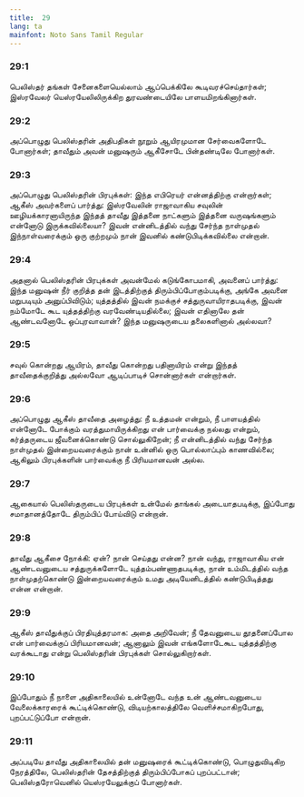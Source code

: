 ```yaml
---
title:  29
lang: ta
mainfont: Noto Sans Tamil Regular
---
```


###  29:1

பெலிஸ்தர் தங்கள் சேனைகளையெல்லாம் ஆப்பெக்கிலே கூடிவரச்செய்தார்கள்; இஸ்ரவேலர் யெஸ்ரயேலிலிருக்கிற துரவண்டையிலே பாளயமிறங்கினார்கள்.

###  29:2

அப்பொழுது பெலிஸ்தரின் அதிபதிகள் நூறும் ஆயிரமுமான சேர்வைகளோடே போனார்கள்; தாவீதும் அவன் மனுஷரும் ஆகீசோடே பின்தண்டிலே போனார்கள்.

###  29:3

அப்பொழுது பெலிஸ்தரின் பிரபுக்கள்: இந்த எபிரெயர் என்னத்திற்கு என்றார்கள்; ஆகீஸ் அவர்களைப் பார்த்து: இஸ்ரவேலின் ராஜாவாகிய சவுலின் ஊழியக்காரனாயிருந்த இந்தத் தாவீது இத்தனை நாட்களும் இத்தனை வருஷங்களும் என்னோடு இருக்கவில்லையா? இவன் என்னிடத்தில் வந்து சேர்ந்த நாள்முதல் இந்நாள்வரைக்கும் ஒரு குற்றமும் நான் இவனில் கண்டுபிடிக்கவில்லை என்றான்.

###  29:4

அதனால் பெலிஸ்தரின் பிரபுக்கள் அவன்மேல் கடுங்கோபமாகி, அவனைப் பார்த்து: இந்த மனுஷன் நீர் குறித்த தன் இடத்திற்குத் திரும்பிப்போகும்படிக்கு, அங்கே அவனை மறுபடியும் அனுப்பிவிடும்; யுத்தத்தில் இவன் நமக்குச் சத்துருவாயிராதபடிக்கு, இவன் நம்மோடே கூட யுத்தத்திற்கு வரவேண்டியதில்லை; இவன் எதினாலே தன் ஆண்டவனோடே ஒப்புரவாவான்? இந்த மனுஷருடைய தலைகளினால் அல்லவா?

###  29:5

சவுல் கொன்றது ஆயிரம், தாவீது கொன்றது பதினாயிரம் என்று இந்தத் தாவீதைக்குறித்து அல்லவோ ஆடிப்பாடிச் சொன்னார்கள் என்றார்கள்.

###  29:6

அப்பொழுது ஆகீஸ் தாவீதை அழைத்து: நீ உத்தமன் என்றும், நீ பாளயத்தில் என்னோடே போக்கும் வரத்துமாயிருக்கிறது என் பார்வைக்கு நல்லது என்றும், கர்த்தருடைய ஜீவனைக்கொண்டு சொல்லுகிறேன்; நீ என்னிடத்தில் வந்து சேர்ந்த நாள்முதல் இன்றையவரைக்கும் நான் உன்னில் ஒரு பொல்லாப்பும் காணவில்லை; ஆகிலும் பிரபுக்களின் பார்வைக்கு நீ பிரியமானவன் அல்ல.

###  29:7

ஆகையால் பெலிஸ்தருடைய பிரபுக்கள் உன்மேல் தாங்கல் அடையாதபடிக்கு, இப்போது சமாதானத்தோடே திரும்பிப் போய்விடு என்றான்.

###  29:8

தாவீது ஆகீசை நோக்கி: ஏன்? நான் செய்தது என்ன? நான் வந்து, ராஜாவாகிய என் ஆண்டவனுடைய சத்துருக்களோடே யுத்தம்பண்ணாதபடிக்கு, நான் உம்மிடத்தில் வந்த நாள்முதற்கொண்டு இன்றையவரைக்கும் உமது அடியேனிடத்தில் கண்டுபிடித்தது என்ன என்றான்.

###  29:9

ஆகீஸ் தாவீதுக்குப் பிரதியுத்தரமாக: அதை அறிவேன்; நீ தேவனுடைய தூதனைப்போல என் பார்வைக்குப் பிரியமானவன்; ஆனாலும் இவன் எங்களோடேகூட யுத்தத்திற்கு வரக்கூடாது என்று பெலிஸ்தரின் பிரபுக்கள் சொல்லுகிறார்கள்.

###  29:10

இப்போதும் நீ நாளை அதிகாலையில் உன்னோடே வந்த உன் ஆண்டவனுடைய வேலைக்காரரைக் கூட்டிக்கொண்டு, விடியற்காலத்திலே வெளிச்சமாகிறபோது, புறப்பட்டுப்போ என்றான்.

###  29:11

அப்படியே தாவீது அதிகாலையில் தன் மனுஷரைக் கூட்டிக்கொண்டு, பொழுதுவிடிகிற நேரத்திலே, பெலிஸ்தரின் தேசத்திற்குத் திரும்பிப்போகப் புறப்பட்டான்; பெலிஸ்தரோவெனில் யெஸ்ரயேலுக்குப் போனார்கள்.

